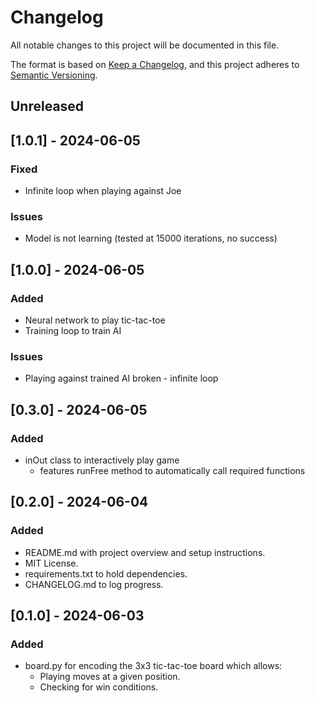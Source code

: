 # Changelog

All notable changes to this project will be documented in this file.

The format is based on [Keep a Changelog](https://keepachangelog.com/en/1.1.0/),
and this project adheres to [Semantic Versioning](https://semver.org/spec/v2.0.0.html).

## Unreleased

## [1.0.1] - 2024-06-05
### Fixed
- Infinite loop when playing against Joe
### Issues
- Model is not learning (tested at 15000 iterations, no success)

## [1.0.0] - 2024-06-05
### Added
- Neural network to play tic-tac-toe
- Training loop to train AI
### Issues
- Playing against trained AI broken - infinite loop

## [0.3.0] - 2024-06-05
### Added
- inOut class to interactively play game
    - features runFree method to automatically call required functions

## [0.2.0] - 2024-06-04
### Added
- README.md with project overview and setup instructions.
- MIT License.
- requirements.txt to hold dependencies.
- CHANGELOG.md to log progress.

## [0.1.0] - 2024-06-03
### Added
- board.py for encoding the 3x3 tic-tac-toe board which allows:
    - Playing moves at a given position.
    - Checking for win conditions.

